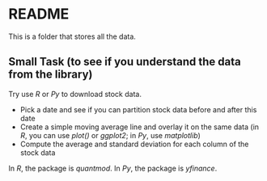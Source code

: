 # README

This is a folder that stores all the data.

## Small Task (to see if you understand the data from the library)

Try use *R* or *Py* to download stock data. 
- Pick a date and see if you can partition stock data before and after this date
- Create a simple moving average line and overlay it on the same data (in *R*, you can use *plot()* or *ggplot2*; in *Py*, use *matplotlib*)
- Compute the average and standard deviation for each column of the stock data

In *R*, the package is *quantmod*. In *Py*, the package is *yfinance*.
